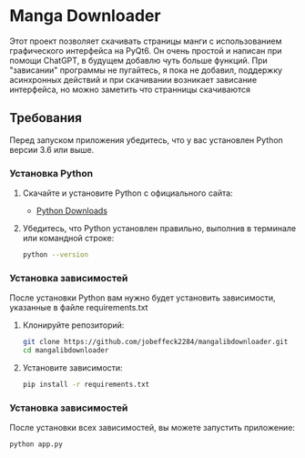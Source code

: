 # Manga Downloader

Этот проект позволяет скачивать страницы манги с использованием графического интерфейса на PyQt6. Он очень простой и написан при помощи ChatGPT, в будущем добавлю чуть больше функций. При "зависании" программы не пугайтесь, я пока не добавил, поддержку асинхронных действий и при скачивании возникает зависание интерфейса, но можно заметить что странницы скачиваются

## Требования

Перед запуском приложения убедитесь, что у вас установлен Python версии 3.6 или выше.

### Установка Python

1. Скачайте и установите Python с официального сайта:
   - [Python Downloads](https://www.python.org/downloads/)

2. Убедитесь, что Python установлен правильно, выполнив в терминале или командной строке:
   ```bash
   python --version
### Установка зависимостей

После установки Python вам нужно будет установить зависимости, указанные в файле requirements.txt

1. Клонируйте репозиторий:
   ```bash
   git clone https://github.com/jobeffeck2284/mangalibdownloader.git
   cd mangalibdownloader
2. Установите зависимости:
   ```bash
   pip install -r requirements.txt
### Установка зависимостей

После установки всех зависимостей, вы можете запустить приложение:
   ```bash
   python app.py


